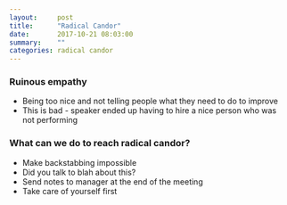 ```yaml
---
layout:     post
title:      "Radical Candor"
date:       2017-10-21 08:03:00
summary:    "" 
categories: radical candor
---
```


### Ruinous empathy
* Being too nice and not telling people what they need to do to improve
* This is bad - speaker ended up having to hire a nice person who was not performing

### What can we do to reach radical candor?
* Make backstabbing impossible  
* Did you talk to blah about this?
* Send notes to manager at the end of the meeting
* Take care of yourself first
